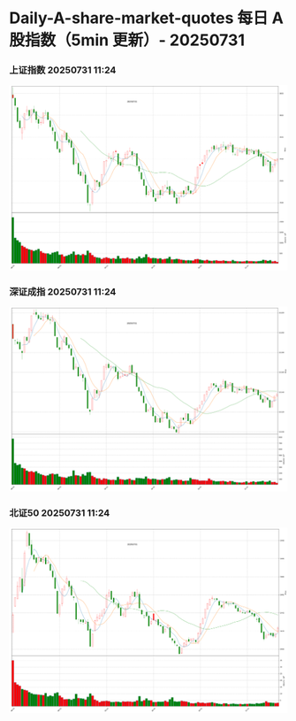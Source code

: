 
# Daily-A-share-market-quotes 每日 A 股指数（5min 更新）- 20250731

### 上证指数 20250731 11:24
![](./fig/2025/7/20250731-sh000001.png)

### 深证成指 20250731 11:24
![](./fig/2025/7/20250731-sz399001.png)

### 北证50 20250731 11:24
![](./fig/2025/7/20250731-bj899050.png)
